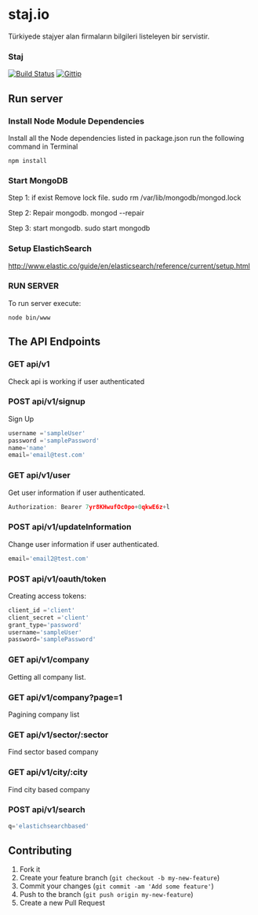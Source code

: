 # staj.io
Türkiyede stajyer alan firmaların bilgileri listeleyen bir servistir.




### Staj
[![Build Status](https://magnum-ci.com/status/962be120e085cfec6a6660ce3d5202f7.png)](https://magnum-ci.com/projects/2624)   [![Gittip](http://img.shields.io/gratipay/previousdeveloper.svg)](https://www.gittip.com/previousdeveloper/)


## Run server

### Install Node Module Dependencies
Install all the Node dependencies listed in package.json run the following command in Terminal

    npm install



### Start MongoDB

Step 1: if exist Remove lock file.
sudo rm /var/lib/mongodb/mongod.lock

Step 2: Repair mongodb.
mongod --repair 

Step 3: start mongodb.
sudo start mongodb 

### Setup ElastichSearch
http://www.elastic.co/guide/en/elasticsearch/reference/current/setup.html

### RUN SERVER 

To run server execute:
```
node bin/www
```


## The API Endpoints

### GET api/v1
Check api is working if user authenticated

### POST api/v1/signup
Sign Up

``` js
username ='sampleUser'
password ='samplePassword'
name='name'
email='email@test.com'
```

### GET api/v1/user
Get user information if user authenticated.
``` js
Authorization: Bearer 7yr8KHwufOc0po+0qkwE6z+l
```

### POST api/v1/updateInformation
Change user information if user authenticated.
``` js
email='email2@test.com'
```


### POST api/v1/oauth/token
Creating access tokens:
``` js
client_id ='client'
client_secret ='client'
grant_type='password'
username='sampleUser'
password='samplePassword'
```

### GET api/v1/company
Getting all company list.


### GET api/v1/company?page=1
Pagining company list


### GET api/v1/sector/:sector
Find sector based company

### GET api/v1/city/:city
Find city based company

### POST api/v1/search
``` js
q='elastichsearchbased'
```



## Contributing

1. Fork it
2. Create your feature branch (`git checkout -b my-new-feature`)
3. Commit your changes (`git commit -am 'Add some feature'`)
4. Push to the branch (`git push origin my-new-feature`)
5. Create a new Pull Request
